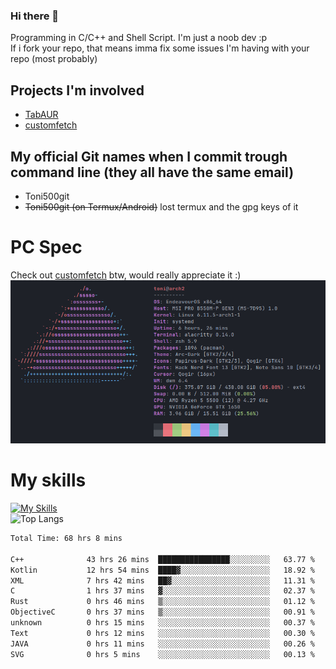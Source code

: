 ### Hi there 👋

Programming in C/C++ and Shell Script. I'm just a noob dev :p\
If i fork your repo, that means imma fix some issues I'm having with your repo (most probably)

## Projects I'm involved
 - [TabAUR](https://github.com/BurntRanch/TabAUR)
 - [customfetch](https://github.com/Toni500github/customfetch)

## My official Git names when I commit trough command line (they all have the same email)
* Toni500git
* ~~Toni500git (on Termux/Android)~~ lost termux and the gpg keys of it

# PC Spec
Check out [customfetch](https://github.com/Toni500github/customfetch) btw, would really appreciate it :)
![screenshot.png](https://github.com/Toni500github/customfetch/raw/main/screenshot.png)

# My skills
[![My Skills](https://skillicons.dev/icons?i=cpp,bash,arch,linux&theme=light)](https://skillicons.dev)\
![Top Langs](https://github-readme-stats.vercel.app/api/top-langs/?username=Toni500github&layout=compact)

<!--START_SECTION:waka-->

```txt
Total Time: 68 hrs 8 mins

C++              43 hrs 26 mins  ████████████████░░░░░░░░░   63.77 %
Kotlin           12 hrs 54 mins  ████▓░░░░░░░░░░░░░░░░░░░░   18.92 %
XML              7 hrs 42 mins   ██▓░░░░░░░░░░░░░░░░░░░░░░   11.31 %
C                1 hrs 37 mins   ▓░░░░░░░░░░░░░░░░░░░░░░░░   02.37 %
Rust             0 hrs 46 mins   ▒░░░░░░░░░░░░░░░░░░░░░░░░   01.12 %
ObjectiveC       0 hrs 37 mins   ▒░░░░░░░░░░░░░░░░░░░░░░░░   00.91 %
unknown          0 hrs 15 mins   ░░░░░░░░░░░░░░░░░░░░░░░░░   00.37 %
Text             0 hrs 12 mins   ░░░░░░░░░░░░░░░░░░░░░░░░░   00.30 %
JAVA             0 hrs 11 mins   ░░░░░░░░░░░░░░░░░░░░░░░░░   00.26 %
SVG              0 hrs 5 mins    ░░░░░░░░░░░░░░░░░░░░░░░░░   00.13 %
```

<!--END_SECTION:waka-->
